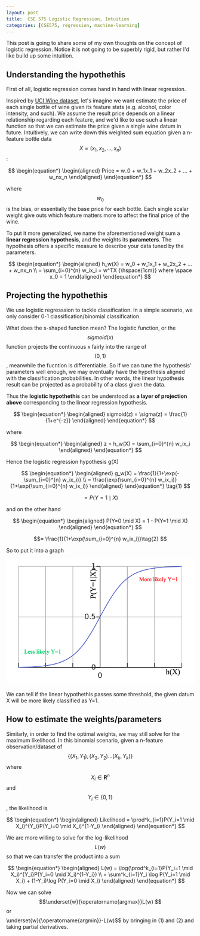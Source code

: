 ```yaml
---
layout: post
title:  CSE 575 Logistic Regression, Intuition
categories: [CSE575, regression, machine-learning]
---
```


This post is going to share some of my own thoughts on the concept of logistic regression. Notice it is not going to be superbly rigid, but rather I'd like build up some intuition.

## Understanding the hypothethis

First of all, logistic regression comes hand in hand with linear regression.

Inspired by [UCI Wine dataset](https://archive.ics.uci.edu/ml/datasets/wine), let's imagine we want estimate the price of each single bottle of wine given its feature stats (e.g. alcohol, color intensity, and such). We assume the result price depends on a linear relationship regarding each feature, and we'd like to use such a linear function so that we can estimate the price given a single wine datum in future. Intuitively, we can write down this weighted sum equation given a n-feature bottle data $$X = (x_1, x_2, ... , x_n)$$:

$$
\begin{equation*}
\begin{aligned}
Price = w_0 + w_1x_1 + w_2x_2 + ... + w_nx_n
\end{aligned}
\end{equation*}
$$

where $$w_0$$ is the bias, or essentially the base price for each bottle. Each single scalar weight give outs which feature matters more to affect the final price of the wine.

To put it more generalized, we name the aforementioned weight sum a **linear regression hypothesis**, and the weights its **parameters**. The hypothesis offers a specific measure to describe your data tuned by the parameters.

$$
\begin{equation*}
\begin{aligned}
h_w(X) = w_0 + w_1x_1 + w_2x_2 + ... + w_nx_n \\ 
= \sum_{i=0}^{n} w_ix_i 
= w^TX {\hspace{1cm}} where \space x_0 = 1
\end{aligned}
\end{equation*}
$$

## Projecting the hypothethis

We use logistic regresssion to tackle classification. In a simple scenario, we only consider 0-1 classification/binomial classification.

What does the s-shaped function mean? The logistic function, or the $$sigmoid(x)$$ function projects the continuous x fairly into the range of $$(0, 1)$$, meanwhile the fucntion is differentiable. So if we can tune the hypothesis' parameters well enough, we may eventually have the hypothesis aligned with the classification probabilities. In other words, the linear hypothesis result can be projected as a probability of a class given the data.

Thus the **logistic hypothethis** can be understood as **a layer of projection above** corresponding to the linear regression hypothesis.

$$
\begin{equation*}
\begin{aligned}
sigmoid(z) = \sigma(z) = \frac{1}{1+e^{-z}}
\end{aligned}
\end{equation*}
$$

where

$$
\begin{equation*}
\begin{aligned}
z = h_w(X) = \sum_{i=0}^{n} w_ix_i
\end{aligned}
\end{equation*}
$$

Hence the logistic regression hypothesis g(X)

$$
\begin{equation*}
\begin{aligned}
g_w(X) = \frac{1}{1+\exp(-\sum_{i=0}^{n} w_ix_i)}
\\ = \frac{\exp(\sum_{i=0}^{n} w_ix_i)}{1+\exp(\sum_{i=0}^{n} w_ix_i)} 
\end{aligned}
\end{equation*}
\tag{1}
$$

$$= P(Y=1 \mid X)$$
 
and on the other hand

$$
\begin{equation*}
\begin{aligned}
P(Y=0 \mid X) = 1 - P(Y=1 \mid X) \end{aligned}
\end{equation*}
$$

$$= \frac{1}{1+\exp(\sum_{i=0}^{n} w_ix_i)}\tag{2}
$$

So to put it into a graph

![sigmoid](../images/sigmoid.png "sigmoid") 

We can tell if the linear hypothethis passes some threshold, the given datum X will be more likely classified as Y=1.

## How to estimate the weights/parameters

Similarly, in order to find the optimal weights, we may still solve for the maximum likelihood. In this binomial scenario, given a n-feature observation/dataset of $$\{(X_1, Y_1), (X_2, Y_2) ... (X_k, Y_k)\}$$ where $$X_i \in \mathbf{R}^n$$ and $$Y_i \in \{0,1\}$$, the likelihood is

$$
\begin{equation*}
\begin{aligned}
Likelihood = \prod^k_{i=1}P(Y_i=1 \mid X_i)^{Y_i}P(Y_i=0 \mid X_i)^{1-Y_i}
\end{aligned}
\end{equation*}
$$

We are more willing to solve for the log-likelihood $$L(w)$$ so that we can transfer the product into a sum

$$
\begin{equation*}
\begin{aligned}
L(w) = \log(\prod^k_{i=1}P(Y_i=1 \mid X_i)^{Y_i}P(Y_i=0 \mid X_i)^{1-Y_i}) \\
= \sum^k_{i=1}Y_i \log P(Y_i=1 \mid X_i) + (1-Y_i)\log P(Y_i=0 \mid X_i)
\end{aligned}
\end{equation*}
$$

Now we can solve $$\underset{w}{\operatorname{argmax}}L(w) $$ or $$$$\underset{w}{\operatorname{argmin}}-L(w)$$ by bringing in (1) and (2) and taking partial derivatives.